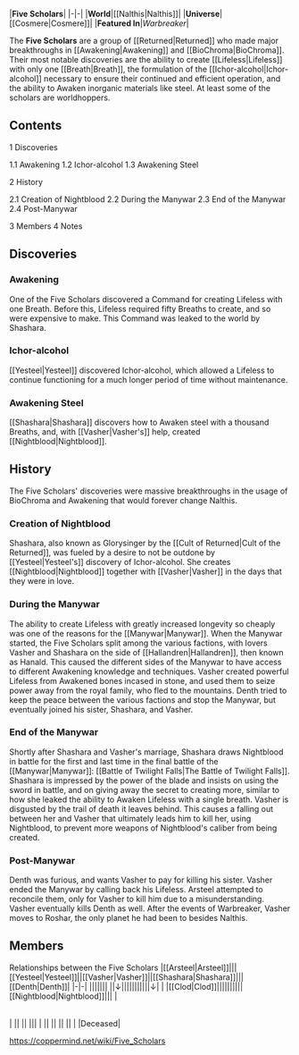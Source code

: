 |**Five Scholars**|
|-|-|
|**World**|[[Nalthis\|Nalthis]]|
|**Universe**|[[Cosmere\|Cosmere]]|
|**Featured In**|*Warbreaker*|

The **Five Scholars** are a group of [[Returned\|Returned]] who made major breakthroughs in [[Awakening\|Awakening]] and [[BioChroma\|BioChroma]]. Their most notable discoveries are the ability to create [[Lifeless\|Lifeless]] with only one [[Breath\|Breath]], the formulation of the [[Ichor-alcohol\|Ichor-alcohol]] necessary to ensure their continued and efficient operation, and the ability to Awaken inorganic materials like steel. At least some of the scholars are worldhoppers.

## Contents

1 Discoveries

1.1 Awakening
1.2 Ichor-alcohol
1.3 Awakening Steel


2 History

2.1 Creation of Nightblood
2.2 During the Manywar
2.3 End of the Manywar
2.4 Post-Manywar


3 Members
4 Notes


## Discoveries
### Awakening
One of the Five Scholars discovered a Command for creating Lifeless with one Breath. Before this, Lifeless required fifty Breaths to create, and so were expensive to make. This Command was leaked to the world by Shashara. 

### Ichor-alcohol
[[Yesteel\|Yesteel]] discovered Ichor-alcohol, which allowed a Lifeless to continue functioning for a much longer period of time without maintenance.

### Awakening Steel
[[Shashara\|Shashara]] discovers how to Awaken steel with a thousand Breaths, and, with [[Vasher\|Vasher's]] help, created [[Nightblood\|Nightblood]].

## History
The Five Scholars' discoveries were massive breakthroughs in the usage of BioChroma and Awakening that would forever change Nalthis.

### Creation of Nightblood
Shashara, also known as Glorysinger by the [[Cult of Returned\|Cult of the Returned]], was fueled by a desire to not be outdone by [[Yesteel\|Yesteel's]] discovery of Ichor-alcohol. She creates [[Nightblood\|Nightblood]] together with [[Vasher\|Vasher]] in the days that they were in love.

### During the Manywar
The ability to create Lifeless with greatly increased longevity so cheaply was one of the reasons for the [[Manywar\|Manywar]]. When the Manywar started, the Five Scholars split among the various factions, with lovers Vasher and Shashara on the side of [[Hallandren\|Hallandren]], then known as Hanald. This caused the different sides of the Manywar to have access to different Awakening knowledge and techniques. Vasher created powerful Lifeless from Awakened bones incased in stone, and used them to seize power away from the royal family, who fled to the mountains. Denth tried to keep the peace between the various factions and stop the Manywar, but eventually joined his sister, Shashara, and Vasher.

### End of the Manywar
Shortly after Shashara and Vasher's marriage, Shashara draws Nightblood in battle for the first and last time in the final battle of the [[Manywar\|Manywar]]: [[Battle of Twilight Falls\|The Battle of Twilight Falls]]. Shashara is impressed by the power of the blade and insists on using the sword in battle, and on giving away the secret to creating more, similar to how she leaked the ability to Awaken Lifeless with a single breath. Vasher is disgusted by the trail of death it leaves behind. This causes a falling out between her and Vasher that ultimately leads him to kill her, using Nightblood, to prevent more weapons of Nightblood's caliber from being created.

### Post-Manywar
Denth was furious, and wants Vasher to pay for killing his sister. Vasher ended the Manywar by calling back his Lifeless. Arsteel attempted to reconcile them, only for Vasher to kill him due to a misunderstanding. Vasher eventually kills Denth as well. After the events of Warbreaker, Vasher moves to Roshar, the only planet he had been to besides Nalthis.

## Members
Relationships between the Five Scholars
|[[Arsteel\|Arsteel]]|||[[Yesteel\|Yesteel]]||[[Vasher\|Vasher]]||[[Shashara\|Shashara]]|||[[Denth\|Denth]]|
|-|-|
|||||||
||↓|||||||||||↓|
|
|[[Clod\|Clod]]||||||||||[[Nightblood\|Nightblood]]|||
|

|||
|-|-|
|
||
||
|||
|
||
||
||
||
| |Deceased|




https://coppermind.net/wiki/Five_Scholars